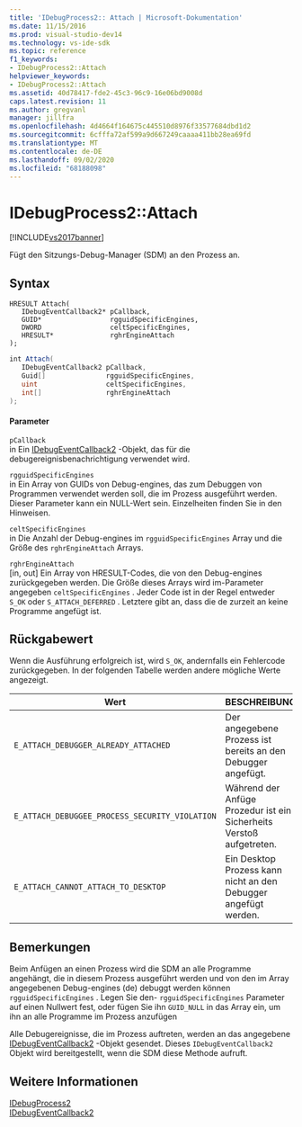 ```yaml
---
title: 'IDebugProcess2:: Attach | Microsoft-Dokumentation'
ms.date: 11/15/2016
ms.prod: visual-studio-dev14
ms.technology: vs-ide-sdk
ms.topic: reference
f1_keywords:
- IDebugProcess2::Attach
helpviewer_keywords:
- IDebugProcess2::Attach
ms.assetid: 40d78417-fde2-45c3-96c9-16e06bd9008d
caps.latest.revision: 11
ms.author: gregvanl
manager: jillfra
ms.openlocfilehash: 4d4664f164675c445510d8976f33577684dbd1d2
ms.sourcegitcommit: 6cfffa72af599a9d667249caaaa411bb28ea69fd
ms.translationtype: MT
ms.contentlocale: de-DE
ms.lasthandoff: 09/02/2020
ms.locfileid: "68188098"
---
```

# <a name="idebugprocess2attach"></a>IDebugProcess2::Attach
[!INCLUDE[vs2017banner](../../../includes/vs2017banner.md)]

Fügt den Sitzungs-Debug-Manager (SDM) an den Prozess an.  
  
## <a name="syntax"></a>Syntax  
  
```cpp#  
HRESULT Attach(   
   IDebugEventCallback2* pCallback,  
   GUID*                 rgguidSpecificEngines,  
   DWORD                 celtSpecificEngines,  
   HRESULT*              rghrEngineAttach  
);  
```  
  
```csharp  
int Attach(   
   IDebugEventCallback2 pCallback,  
   Guid[]               rgguidSpecificEngines,  
   uint                 celtSpecificEngines,  
   int[]                rghrEngineAttach  
);  
```  
  
#### <a name="parameters"></a>Parameter  
 `pCallback`  
 in Ein [IDebugEventCallback2](../../../extensibility/debugger/reference/idebugeventcallback2.md) -Objekt, das für die debugereignisbenachrichtigung verwendet wird.  
  
 `rgguidSpecificEngines`  
 in Ein Array von GUIDs von Debug-engines, das zum Debuggen von Programmen verwendet werden soll, die im Prozess ausgeführt werden. Dieser Parameter kann ein NULL-Wert sein. Einzelheiten finden Sie in den Hinweisen.  
  
 `celtSpecificEngines`  
 in Die Anzahl der Debug-engines im `rgguidSpecificEngines` Array und die Größe des `rghrEngineAttach` Arrays.  
  
 `rghrEngineAttach`  
 [in, out] Ein Array von HRESULT-Codes, die von den Debug-engines zurückgegeben werden. Die Größe dieses Arrays wird im-Parameter angegeben `celtSpecificEngines` . Jeder Code ist in der Regel entweder `S_OK` oder `S_ATTACH_DEFERRED` . Letztere gibt an, dass die de zurzeit an keine Programme angefügt ist.  
  
## <a name="return-value"></a>Rückgabewert  
 Wenn die Ausführung erfolgreich ist, wird `S_OK`, andernfalls ein Fehlercode zurückgegeben. In der folgenden Tabelle werden andere mögliche Werte angezeigt.  
  
|Wert|BESCHREIBUNG|  
|-----------|-----------------|  
|`E_ATTACH_DEBUGGER_ALREADY_ATTACHED`|Der angegebene Prozess ist bereits an den Debugger angefügt.|  
|`E_ATTACH_DEBUGGEE_PROCESS_SECURITY_VIOLATION`|Während der Anfüge Prozedur ist ein Sicherheits Verstoß aufgetreten.|  
|`E_ATTACH_CANNOT_ATTACH_TO_DESKTOP`|Ein Desktop Prozess kann nicht an den Debugger angefügt werden.|  
  
## <a name="remarks"></a>Bemerkungen  
 Beim Anfügen an einen Prozess wird die SDM an alle Programme angehängt, die in diesem Prozess ausgeführt werden und von den im Array angegebenen Debug-engines (de) debuggt werden können `rgguidSpecificEngines` . Legen Sie den- `rgguidSpecificEngines` Parameter auf einen Nullwert fest, oder fügen Sie ihn `GUID_NULL` in das Array ein, um ihn an alle Programme im Prozess anzufügen  
  
 Alle Debugereignisse, die im Prozess auftreten, werden an das angegebene [IDebugEventCallback2](../../../extensibility/debugger/reference/idebugeventcallback2.md) -Objekt gesendet. Dieses `IDebugEventCallback2` Objekt wird bereitgestellt, wenn die SDM diese Methode aufruft.  
  
## <a name="see-also"></a>Weitere Informationen  
 [IDebugProcess2](../../../extensibility/debugger/reference/idebugprocess2.md)   
 [IDebugEventCallback2](../../../extensibility/debugger/reference/idebugeventcallback2.md)
